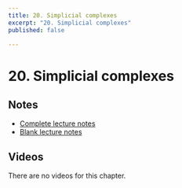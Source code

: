 ```yaml
---
title: 20. Simplicial complexes
excerpt: "20. Simplicial complexes"
published: false

---
```



# 20. Simplicial complexes

## Notes

* [Complete lecture notes]({{site.baseurl}}/assets/notes/mth427_notes_20.pdf)
* [Blank lecture notes]({{site.baseurl}}/assets/blank_notes/mth427_blanks_20.pdf)

## Videos

There are no videos for this chapter.
